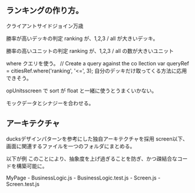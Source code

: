 ## ランキングの作り方。

クライアントサイドジョイン万歳

勝率が高いデッキの判定
ranking が、1,2,3 / all が大きいデッキ。

勝率の高いユニットの判定
ranking が、1,2,3 / all の数が大きいユニット

where クエリを使う。
// Create a query against the co llection
var queryRef = citiesRef.where('ranking', '<=', 3);
自分のデッキだけ取ってくる方法に応用できそう。

opUnitsscreen で sort が float と一緒に使うとうまくいかない。

モックデータとシナジーを合わせる。

## アーキテクチャ
ducksデザインパターンを参考にした独自アーキテクチャを採用
screen以下、画面に関連するファイルを一つのフォルダにまとめる。

以下が例
このことにより、抽象度を上げ過ぎることを防ぎ、かつ疎結合なコードを構築可能に。

MyPage - BusinessLogic.js
       - BusinessLogic.test.js
       - Screen.js
       - Screen.test.js
